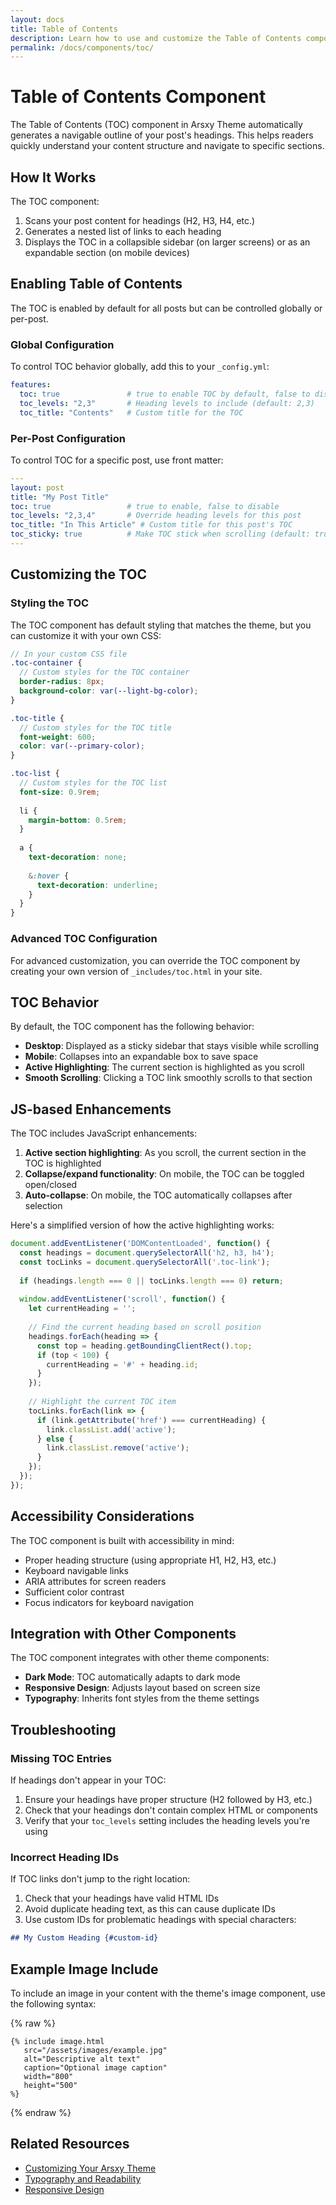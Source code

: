 ```yaml
---
layout: docs
title: Table of Contents
description: Learn how to use and customize the Table of Contents component in Arsxy Theme
permalink: /docs/components/toc/
---
```


# Table of Contents Component

The Table of Contents (TOC) component in Arsxy Theme automatically generates a navigable outline of your post's headings. This helps readers quickly understand your content structure and navigate to specific sections.

## How It Works

The TOC component:

1. Scans your post content for headings (H2, H3, H4, etc.)
2. Generates a nested list of links to each heading
3. Displays the TOC in a collapsible sidebar (on larger screens) or as an expandable section (on mobile devices)

## Enabling Table of Contents

The TOC is enabled by default for all posts but can be controlled globally or per-post.

### Global Configuration

To control TOC behavior globally, add this to your `_config.yml`:

```yaml
features:
  toc: true               # true to enable TOC by default, false to disable
  toc_levels: "2,3"       # Heading levels to include (default: 2,3)
  toc_title: "Contents"   # Custom title for the TOC
```

### Per-Post Configuration

To control TOC for a specific post, use front matter:

```yaml
---
layout: post
title: "My Post Title"
toc: true                 # true to enable, false to disable
toc_levels: "2,3,4"       # Override heading levels for this post
toc_title: "In This Article" # Custom title for this post's TOC
toc_sticky: true          # Make TOC stick when scrolling (default: true)
---
```

## Customizing the TOC

### Styling the TOC

The TOC component has default styling that matches the theme, but you can customize it with your own CSS:

```scss
// In your custom CSS file
.toc-container {
  // Custom styles for the TOC container
  border-radius: 8px;
  background-color: var(--light-bg-color);
}

.toc-title {
  // Custom styles for the TOC title
  font-weight: 600;
  color: var(--primary-color);
}

.toc-list {
  // Custom styles for the TOC list
  font-size: 0.9rem;
  
  li {
    margin-bottom: 0.5rem;
  }
  
  a {
    text-decoration: none;
    
    &:hover {
      text-decoration: underline;
    }
  }
}
```

### Advanced TOC Configuration

For advanced customization, you can override the TOC component by creating your own version of `_includes/toc.html` in your site.

## TOC Behavior

By default, the TOC component has the following behavior:

- **Desktop**: Displayed as a sticky sidebar that stays visible while scrolling
- **Mobile**: Collapses into an expandable box to save space
- **Active Highlighting**: The current section is highlighted as you scroll
- **Smooth Scrolling**: Clicking a TOC link smoothly scrolls to that section

## JS-based Enhancements

The TOC includes JavaScript enhancements:

1. **Active section highlighting**: As you scroll, the current section in the TOC is highlighted
2. **Collapse/expand functionality**: On mobile, the TOC can be toggled open/closed
3. **Auto-collapse**: On mobile, the TOC automatically collapses after selection

Here's a simplified version of how the active highlighting works:

```javascript
document.addEventListener('DOMContentLoaded', function() {
  const headings = document.querySelectorAll('h2, h3, h4');
  const tocLinks = document.querySelectorAll('.toc-link');
  
  if (headings.length === 0 || tocLinks.length === 0) return;
  
  window.addEventListener('scroll', function() {
    let currentHeading = '';
    
    // Find the current heading based on scroll position
    headings.forEach(heading => {
      const top = heading.getBoundingClientRect().top;
      if (top < 100) {
        currentHeading = '#' + heading.id;
      }
    });
    
    // Highlight the current TOC item
    tocLinks.forEach(link => {
      if (link.getAttribute('href') === currentHeading) {
        link.classList.add('active');
      } else {
        link.classList.remove('active');
      }
    });
  });
});
```

## Accessibility Considerations

The TOC component is built with accessibility in mind:

- Proper heading structure (using appropriate H1, H2, H3, etc.)
- Keyboard navigable links 
- ARIA attributes for screen readers
- Sufficient color contrast
- Focus indicators for keyboard navigation

## Integration with Other Components

The TOC component integrates with other theme components:

- **Dark Mode**: TOC automatically adapts to dark mode
- **Responsive Design**: Adjusts layout based on screen size
- **Typography**: Inherits font styles from the theme settings

## Troubleshooting

### Missing TOC Entries

If headings don't appear in your TOC:

1. Ensure your headings have proper structure (H2 followed by H3, etc.)
2. Check that your headings don't contain complex HTML or components
3. Verify that your `toc_levels` setting includes the heading levels you're using

### Incorrect Heading IDs

If TOC links don't jump to the right location:

1. Check that your headings have valid HTML IDs
2. Avoid duplicate heading text, as this can cause duplicate IDs
3. Use custom IDs for problematic headings with special characters:

```markdown
## My Custom Heading {#custom-id}
```

## Example Image Include

To include an image in your content with the theme's image component, use the following syntax:

{% raw %}
```liquid
{% include image.html 
   src="/assets/images/example.jpg" 
   alt="Descriptive alt text" 
   caption="Optional image caption" 
   width="800" 
   height="500" 
%}
```
{% endraw %}

## Related Resources

- [Customizing Your Arsxy Theme](/docs/customization/)
- [Typography and Readability](/docs/typography/)
- [Responsive Design](/docs/responsive-design/)